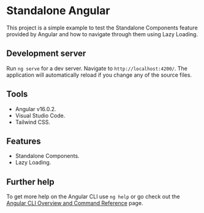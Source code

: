 # Standalone Angular

This project is a simple example to test the Standalone Components feature provided by Angular and how to navigate through them using Lazy Loading.

## Development server

Run `ng serve` for a dev server. Navigate to `http://localhost:4200/`. The application will automatically reload if you change any of the source files.

## Tools

* Angular v16.0.2.
* Visual Studio Code.
* Tailwind CSS.

## Features

* Standalone Components.
* Lazy Loading.

## Further help

To get more help on the Angular CLI use `ng help` or go check out the [Angular CLI Overview and Command Reference](https://angular.io/cli) page.
